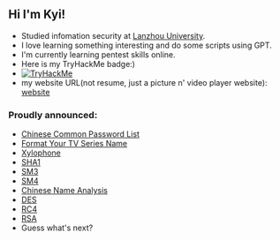 ## Hi I'm Kyi!
- Studied infomation security at [Lanzhou University](https://www.lzu.edu.cn).
- I love learning something interesting and do some scripts using GPT.
- I'm currently learning pentest skills online.
- Here is my TryHackMe badge:)
- [<img src="https://tryhackme-badges.s3.amazonaws.com/KyiWong.png" alt="TryHackMe">](KyiWong)  
- my website URL(not resume, just a picture n' video player website): [website](https://kyiwong.com)

### Proudly announced:
- [Chinese Common Password List](https://github.com/NihaoKangkang/Chinese-Common-Password-List)
- [Format Your TV Series Name](https://github.com/NihaoKangkang/series_format)
- [Xylophone](https://github.com/NihaoKangkang/xylophone)
- [SHA1](https://github.com/NihaoKangkang/sha1)
- [SM3](https://github.com/NihaoKangkang/sm3)
- [SM4](https://github.com/NihaoKangkang/sm4)
- [Chinese Name Analysis](https://github.com/NihaoKangkang/chinese_name_analysis)
- [DES](https://github.com/NihaoKangkang/DES)
- [RC4](https://github.com/NihaoKangkang/RC4)
- [RSA](https://github.com/NihaoKangkang/RSA)
- Guess what's next?



<!--
**NihaoKangkang/NihaoKangkang** is a ✨ _special_ ✨ repository because its `README.md` (this file) appears on your GitHub profile.

Here are some ideas to get you started:

- 🔭 I’m currently working on ...
- 🌱 I’m currently learning ...
- 👯 I’m looking to collaborate on ...
- 🤔 I’m looki1ng for help with ...
- 💬 Ask me about ...
- 📫 How to reach me: ...
- 😄 Pronouns: ...
- ⚡ Fun fact: ...
-->
